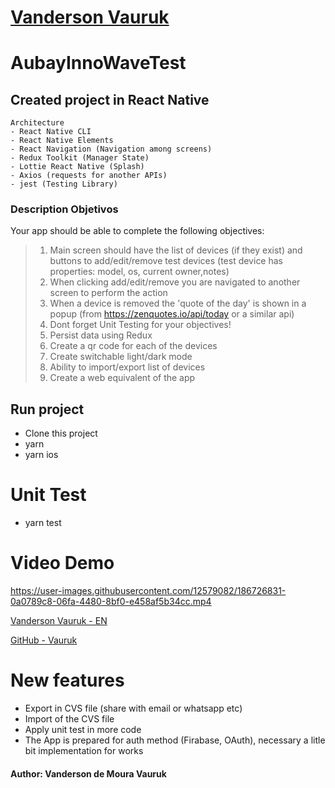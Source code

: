 # [Vanderson Vauruk](https://www.linkedin.com/in/vauruk/?locale=en_US)

# AubayInnoWaveTest

## Created project in React Native

```
Architecture
- React Native CLI
- React Native Elements
- React Navigation (Navigation among screens)
- Redux Toolkit (Manager State)
- Lottie React Native (Splash)
- Axios (requests for another APIs)
- jest (Testing Library)
```

### Description Objetivos
Your app should be able to complete the following objectives:
>1. Main screen should have the list of devices (if they exist) and buttons to add/edit/remove 
test devices (test device has properties: model, os, current owner,notes)
>2. When clicking add/edit/remove you are navigated to another screen to perform the action
>3. When a device is removed the 'quote of the day' is shown in a popup (from https://zenquotes.io/api/today or a similar api)
>4. Dont forget Unit Testing for your objectives!
>5. Persist data using Redux
>6. Create a qr code for each of the devices
>7. Create switchable light/dark mode
>8. Ability to import/export list of devices
>9. Create a web equivalent of the app


## Run project
- Clone this project 
- yarn 
- yarn ios

# Unit Test
- yarn test 


# Video Demo
https://user-images.githubusercontent.com/12579082/186726831-0a0789c8-06fa-4480-8bf0-e458af5b34cc.mp4


[Vanderson Vauruk - EN](https://www.linkedin.com/in/vauruk/?locale=en_US)

[GitHub - Vauruk](https://github.com/vauruk)

# New features
- Export in CVS file (share with email or whatsapp etc)
- Import of the CVS file
- Apply unit test in more code
- The App is prepared for auth method (Firabase, OAuth), necessary a litle bit implementation for works



#### Author: Vanderson de Moura Vauruk
